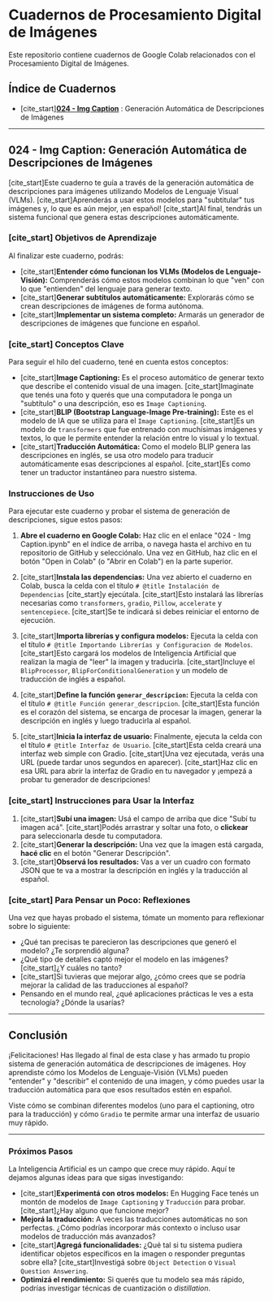 # Cuadernos de Procesamiento Digital de Imágenes

Este repositorio contiene cuadernos de Google Colab relacionados con el Procesamiento Digital de Imágenes.

## Índice de Cuadernos

* [cite_start][**024 - Img Caption**](024%20-%20Img%20Caption.ipynb) : Generación Automática de Descripciones de Imágenes 

---

## 024 - Img Caption: Generación Automática de Descripciones de Imágenes

[cite_start]Este cuaderno te guía a través de la generación automática de descripciones para imágenes utilizando Modelos de Lenguaje Visual (VLMs). [cite_start]Aprenderás a usar estos modelos para "subtitular" tus imágenes y, lo que es aún mejor, ¡en español!  [cite_start]Al final, tendrás un sistema funcional que genera estas descripciones automáticamente.

### [cite_start] Objetivos de Aprendizaje 

Al finalizar este cuaderno, podrás:

* [cite_start]**Entender cómo funcionan los VLMs (Modelos de Lenguaje-Visión):** Comprenderás cómo estos modelos combinan lo que "ven" con lo que "entienden" del lenguaje para generar texto.
* [cite_start]**Generar subtítulos automáticamente:** Explorarás cómo se crean descripciones de imágenes de forma autónoma.
* [cite_start]**Implementar un sistema completo:** Armarás un generador de descripciones de imágenes que funcione en español.

### [cite_start] Conceptos Clave 

Para seguir el hilo del cuaderno, tené en cuenta estos conceptos:

* [cite_start]**Image Captioning:** Es el proceso automático de generar texto que describe el contenido visual de una imagen. [cite_start]Imaginate que tenés una foto y querés que una computadora le ponga un "subtítulo" o una descripción, eso es `Image Captioning`.
* [cite_start]**BLIP (Bootstrap Language-Image Pre-training):** Este es el modelo de IA que se utiliza para el `Image Captioning`. [cite_start]Es un modelo de `transformers` que fue entrenado con muchísimas imágenes y textos, lo que le permite entender la relación entre lo visual y lo textual.
* [cite_start]**Traducción Automática:** Como el modelo BLIP genera las descripciones en inglés, se usa otro modelo para traducir automáticamente esas descripciones al español. [cite_start]Es como tener un traductor instantáneo para nuestro sistema.

### Instrucciones de Uso

Para ejecutar este cuaderno y probar el sistema de generación de descripciones, sigue estos pasos:

1.  **Abre el cuaderno en Google Colab:** Haz clic en el enlace "024 - Img Caption.ipynb" en el índice de arriba, o navega hasta el archivo en tu repositorio de GitHub y selecciónalo. Una vez en GitHub, haz clic en el botón "Open in Colab" (o "Abrir en Colab") en la parte superior.

2.  [cite_start]**Instala las dependencias:** Una vez abierto el cuaderno en Colab, busca la celda con el título `# @title Instalación de Dependencias`  [cite_start]y ejecútala. [cite_start]Esto instalará las librerías necesarias como `transformers`, `gradio`, `Pillow`, `accelerate` y `sentencepiece`. [cite_start]Se te indicará si debes reiniciar el entorno de ejecución.

3.  [cite_start]**Importa librerías y configura modelos:** Ejecuta la celda con el título `# @title Importando Librerías y Configuracion de Modelos`. [cite_start]Esto cargará los modelos de Inteligencia Artificial que realizan la magia de "leer" la imagen y traducirla. [cite_start]Incluye el `BlipProcessor`, `BlipForConditionalGeneration` y un modelo de traducción de inglés a español.

4.  [cite_start]**Define la función `generar_descripcion`:** Ejecuta la celda con el título `# @title Función generar_descripcion`. [cite_start]Esta función es el corazón del sistema, se encarga de procesar la imagen, generar la descripción en inglés y luego traducirla al español.

5.  [cite_start]**Inicia la interfaz de usuario:** Finalmente, ejecuta la celda con el título `# @title Interfaz de Usuario`. [cite_start]Esta celda creará una interfaz web simple con Gradio. [cite_start]Una vez ejecutada, verás una URL (puede tardar unos segundos en aparecer). [cite_start]Haz clic en esa URL para abrir la interfaz de Gradio en tu navegador y ¡empezá a probar tu generador de descripciones! 

### [cite_start] Instrucciones para Usar la Interfaz 

1.  [cite_start]**Subí una imagen:** Usá el campo de arriba que dice "Subí tu imagen acá". [cite_start]Podés arrastrar y soltar una foto, o **clickear** para seleccionarla desde tu computadora.
2.  [cite_start]**Generar la descripción:** Una vez que la imagen está cargada, **hacé clic** en el botón "Generar Descripción".
3.  [cite_start]**Observá los resultados:** Vas a ver un cuadro con formato JSON que te va a mostrar la descripción en inglés y la traducción al español.

### [cite_start] Para Pensar un Poco: Reflexiones 

Una vez que hayas probado el sistema, tómate un momento para reflexionar sobre lo siguiente:

* ¿Qué tan precisas te parecieron las descripciones que generó el modelo? ¿Te sorprendió alguna? 
* ¿Qué tipo de detalles captó mejor el modelo en las imágenes? [cite_start]¿Y cuáles no tanto? 
* [cite_start]Si tuvieras que mejorar algo, ¿cómo crees que se podría mejorar la calidad de las traducciones al español? 
* Pensando en el mundo real, ¿qué aplicaciones prácticas le ves a esta tecnología? ¿Dónde la usarías? 

---

## Conclusión

¡Felicitaciones! Has llegado al final de esta clase y has armado tu propio sistema de generación automática de descripciones de imágenes. Hoy aprendiste cómo los Modelos de Lenguaje-Visión (VLMs) pueden "entender" y "describir" el contenido de una imagen, y cómo puedes usar la traducción automática para que esos resultados estén en español.

Viste cómo se combinan diferentes modelos (uno para el captioning, otro para la traducción) y cómo `Gradio` te permite armar una interfaz de usuario muy rápido.

---

### Próximos Pasos 

La Inteligencia Artificial es un campo que crece muy rápido. Aquí te dejamos algunas ideas para que sigas investigando:

* [cite_start]**Experimentá con otros modelos:** En Hugging Face tenés un montón de modelos de `Image Captioning` y `Traducción` para probar. [cite_start]¿Hay alguno que funcione mejor? 
* **Mejorá la traducción:** A veces las traducciones automáticas no son perfectas. ¿Cómo podrías incorporar más contexto o incluso usar modelos de traducción más avanzados? 
* [cite_start]**Agregá funcionalidades:** ¿Qué tal si tu sistema pudiera identificar objetos específicos en la imagen o responder preguntas sobre ella?  [cite_start]Investigá sobre `Object Detection` o `Visual Question Answering`.
* **Optimizá el rendimiento:** Si querés que tu modelo sea más rápido, podrías investigar técnicas de cuantización o _distillation_.